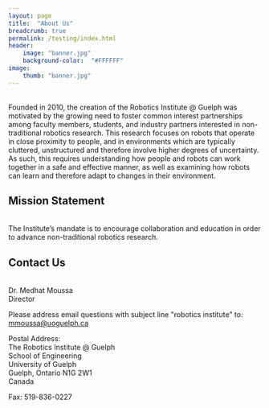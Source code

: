 ```yaml
---
layout: page
title:  "About Us"
breadcrumb: true
permalink: /testing/index.html
header:
    image: "banner.jpg"
    background-color:  "#FFFFFF"
image:
    thumb: "banner.jpg"
---
```


<br>Founded in 2010, the creation of the Robotics Institute @ Guelph was motivated by the growing need to foster common interest partnerships among faculty members, students, and industry partners interested in non-traditional robotics research. This research focuses on robots that operate in close proximity to people, and in environments which are typically cluttered, unstructured and therefore involve higher degrees of uncertainty. As such, this requires understanding how people and robots can work together in a safe and effective manner, as well as examining how robots can learn and therefore adapt to changes in their environment.

<h2>Mission Statement</h2>

<br>The Institute’s mandate is to encourage collaboration and education in order to advance non-traditional robotics research.

<h2>Contact Us</h2>

<br>Dr. Medhat Moussa
<br>Director

Please address email questions with subject line "robotics institute" to: mmoussa@uoguelph.ca

Postal Address:
<br>The Robotics Institute @ Guelph
<br>School of Engineering
<br>University of Guelph
<br>Guelph, Ontario N1G 2W1
<br>Canada

Fax: 519-836-0227

